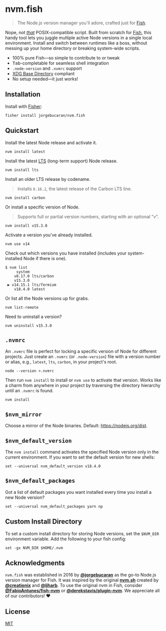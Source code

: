 # nvm.fish

> The Node.js version manager you'll adore, crafted just for [Fish](https://fishshell.com).

Nope, not [_that_](https://github.com/nvm-sh/nvm) POSIX-compatible script. Built from scratch for [Fish](https://fishshell.com), this handy tool lets you juggle multiple active Node versions in a single local environment. Install and switch between runtimes like a boss, without messing up your home directory or breaking system-wide scripts.

- 100% pure Fish—so simple to contribute to or tweak
- <kbd>Tab</kbd>-completable for seamless shell integration
- `.node-version` and `.nvmrc` support
- [XDG Base Directory](https://specifications.freedesktop.org/basedir-spec/basedir-spec-latest.html) compliant
- No setup needed—it just works!

## Installation

Install with [Fisher](https://github.com/jorgebucaran/fisher):

```console
fisher install jorgebucaran/nvm.fish
```

## Quickstart

Install the latest Node release and activate it.

```console
nvm install latest
```

Install the latest [LTS](https://github.com/nodejs/Release) (long-term support) Node release.

```console
nvm install lts
```

Install an older LTS release by codename.

> Installs `8.16.2`, the latest release of the Carbon LTS line.

```console
nvm install carbon
```

Or install a specific version of Node.

> Supports full or partial version numbers, starting with an optional "v".

```console
nvm install v15.3.0
```

Activate a version you've already installed.

```console
nvm use v14
```

Check out which versions you have installed (includes your system-installed Node if there is one).

```console
$ nvm list
     system
    v8.17.0 lts/carbon
    v15.3.0
 ▶ v14.15.1 lts/fermium
    v18.4.0 latest
```

Or list all the Node versions up for grabs.

```console
nvm list-remote
```

Need to uninstall a version?

```console
nvm uninstall v15.3.0
```

## `.nvmrc`

An `.nvmrc` file is perfect for locking a specific version of Node for different projects. Just create an `.nvmrc` (or `.node-version`) file with a version number or alias, e.g., `latest`, `lts`, `carbon`, in your project's root.

```console
node --version >.nvmrc
```

Then run `nvm install` to install or `nvm use` to activate that version. Works like a charm from anywhere in your project by traversing the directory hierarchy until an `.nvmrc` is found.

```console
nvm install
```

## `$nvm_mirror`

Choose a mirror of the Node binaries. Default: https://nodejs.org/dist.

## `$nvm_default_version`

The `nvm install` command activates the specified Node version only in the current environment. If you want to set the default version for new shells:

```fish
set --universal nvm_default_version v18.4.0
```

## `$nvm_default_packages`

Got a list of default packages you want installed every time you install a new Node version?

```fish
set --universal nvm_default_packages yarn np
```

## Custom Install Directory

To set a custom install directory for storing Node versions, set the `$NVM_DIR` environment variable.
Add the following to your fish config:

```fish
set -gx NVM_DIR $HOME/.nvm
```

## Acknowledgments

`nvm.fish` was established in 2016 by [**@jorgebucaran**](https://github.com/jorgebucaran) as the go-to Node.js version manager for Fish. It was inspired by the original [**nvm.sh**](https://github.com/nvm-sh/nvm) created by [**@creationix**](https://github.com/creationix) and [**@ljharb**](https://github.com/ljharb). To use the original nvm in Fish, consider [**@FabioAntunes/fish-nvm**](https://github.com/FabioAntunes/fish-nvm) or [**@derekstavis/plugin-nvm**](https://github.com/derekstavis/plugin-nvm). We appreciate all of our contributors! ❤️

## License

[MIT](LICENSE.md)
